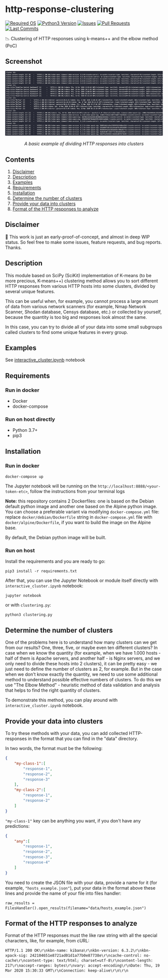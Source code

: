 # http-response-clustering
[![Required OS](https://img.shields.io/badge/OS-Linux%20based-blue)](https://en.wikipedia.org/wiki/Linux)
[![Python3 Version](https://img.shields.io/badge/python-3.7%2B-blue)](https://www.python.org/downloads/)
[![Issues](https://img.shields.io/github/issues/manmolecular/http-response-clustering)](https://github.com/manmolecular/http-response-clustering/issues)
[![Pull Requests](https://img.shields.io/github/issues-pr/manmolecular/http-response-clustering)](https://github.com/manmolecular/http-response-clustering/pulls)
[![Last Commits](https://img.shields.io/github/last-commit/manmolecular/http-response-clustering)](https://github.com/manmolecular/http-response-clustering/commits/master)  
  
:chart_with_downwards_trend: Clustering of HTTP responses using k-means++ and the elbow method (PoC)

## Screenshot

<div align="center">
  <img src="https://raw.githubusercontent.com/manmolecular/http-response-clustering/master/assets/screenshot-1.png">
  <p align="center"><i>A basic example of dividing HTTP responses into clusters</i></p>
</div> 

## Contents
1. [Disclaimer](#disclaimer)
1. [Description](#description)
1. [Examples](#examples)
1. [Requirements](#requirements)
1. [Installation](#installation)
1. [Determine the number of clusters](#determine-the-number-of-clusters)
1. [Provide your data into clusters](#provide-your-data-into-clusters)
1. [Format of the HTTP responses to analyze](#format-of-the-http-responses-to-analyze)


## Disclaimer
:construction: This work is just an early-proof-of-concept, and almost in deep WIP status. So feel free to make some issues, feature requests, and bug reports. Thanks.

## Description
This module based on SciPy (SciKit) implementation of K-means (to be more precious, K-means++) clustering method allows you to sort different HTTP responses from various HTTP hosts into some clusters, divided by several unique features. 
  
This can be useful when, for example, you cannot process a large amount of data from various network scanners (for example, Nmap Network Scanner, Shodan database, Censys database, etc.) or collected by yourself, because the quantity is too big and responses look almost the same. 
  
In this case, you can try to divide all of your data into some small subgroups called clusters to find some unique features in every group.

## Examples
See [interactive_cluster.ipynb](/interactive_cluster.ipynb) notebook

## Requirements
### Run in docker
- Docker
- docker-compose
### Run on host directly
- Python 3.7+
- pip3

## Installation
### Run in docker
```
docker-compose up
```
The Jupyter notebook will be running on the `http://localhost:8888/<your-token-etc>`, follow the instructions from your terminal logs
  
**Note:** this repository contains 2 Dockerfiles: one is based on the Debian default python image and another one based on the Alpine python image. You can choose a preferable variant via modifying `docker-compose.yml` file:
replace `docker/debian/Dockerfile` string in `docker-compose.yml` file with `docker/alpine/Dockerfile`, if you want to build the image on the Alpine base. 
  
By default, the Debian python image will be built.
### Run on host
Install the requirements and you are ready to go:
```
pip3 install -r requirements.txt
```
After that, you can use the Jupyter Notebook or module itself directly with `interactive_cluster.ipynb` notebook:
```
jupyter notebook
```
or with `clustering.py`:
```
python3 clustering.py
```
  
## Determine the number of clusters
One of the problems here is to understand how many clusters can we get from our results? One, three, five, or maybe even ten different clusters? In case when we know the quantity (for example, when we have 1.000 hosts - half of them is Apache servers, and another half - is Nginx servers, and we only need to divide these hosts into 2 clusters), it can be pretty easy - we just need to define the number of clusters as 2, for example. But in the case when we don't know exactly the quantity, we need to use some additional method to understand possible effective numbers of clusters. To do this we use "The Elbow Method" - heuristic method of data validation and analysis that helps to find the right quantity of clusters.
  
To demonstrate this method, you can play around with `interactive_cluster.ipynb` notebook.

## Provide your data into clusters
To try these methods with your data, you can add collected HTTP-responses in the format that you can find in the "data" directory. 

In two words, the format must be the following:
```json
{
    "my-class-1":[
        "response-1",
        "response-2",
        "response-3"
    ],
    "my-class-2":[
        "response-1",
        "response-2"
    ]
}
```
`"my-class-1"` key can be anything you want, if you don't have any predictions:
```json
{
    "any":[
        "response-1",
        "response-2",
        "response-3",
        "response-4"
    ]
}
```
You need to create the JSON file with your data, provide a name for it (for example, `"hosts_example.json"`), put your data in the format above these lines and provide the name of your file into files handler:
```python3
raw_results = FilesHandler().open_results(filename="data/hosts_example.json")
```

## Format of the HTTP responses to analyze
Format of the HTTP responses must the like raw string with all the special characters, like, for example, from cURL:
```
HTTP/1.1 200 OK\r\nkbn-name: kibana\r\nkbn-version: 6.3.2\r\nkbn-xpack-sig: 242104651e8721ad01d1a77b0e87738e\r\ncache-control: no-cache\r\ncontent-type: text/html; charset=utf-8\r\ncontent-length: 217\r\naccept-ranges: bytes\r\nvary: accept-encoding\r\nDate: Thu, 19 Mar 2020 15:30:33 GMT\r\nConnection: keep-alive\r\n\r\n
```
